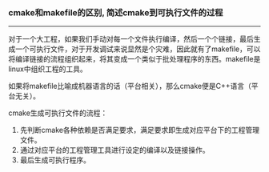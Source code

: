 ### cmake和makefile的区别, 简述cmake到可执行文件的过程

------

对于一个大工程，如果我们手动对每一个文件执行编译，然后一个个链接，最后生成一个可执行文件，对于开发调试来说显然是个灾难，因此就有了makefile，可以将编译链接的流程组织起来，将其变成一个类似于批处理程序的东西。makefile是linux中组织工程的工具。

如果将makefile比喻成机器语言的话（平台相关），那么cmake便是C++语言（平台无关）。

cmake生成可执行文件的流程：

1. 先判断cmake各种依赖是否满足要求，满足要求即生成对应平台下的工程管理文件。
2. 通过对应平台的工程管理工具进行设定的编译以及链接操作。
3. 最后生成可执行程序。